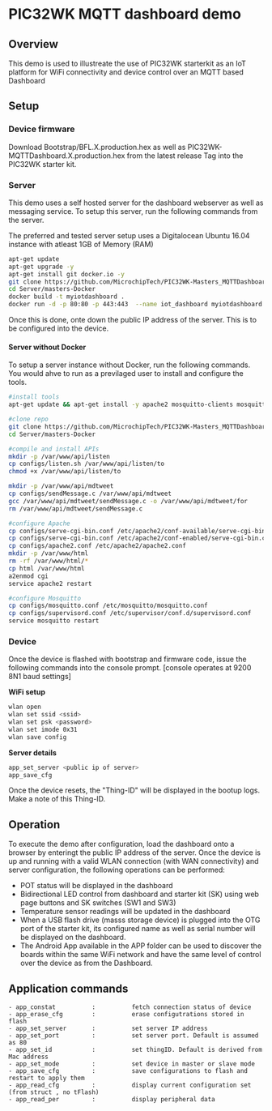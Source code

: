 # PIC32WK MQTT dashboard demo

## Overview

This demo is used to illustreate the use of PIC32WK starterkit as an IoT platform for WiFi connectivity and device control over an MQTT based Dashboard

## Setup

### Device firmware

Download Bootstrap/BFL.X.production.hex as well as PIC32WK-MQTTDashboard.X.production.hex from the latest release Tag into the PIC32WK starter kit.

### Server

This demo uses a self hosted server for the dashboard webserver as well as messaging service. To setup this server, run the following commands from the server.

The preferred and tested server setup uses a Digitalocean Ubuntu 16.04 instance with atleast 1GB of Memory (RAM)

```bash
apt-get update
apt-get upgrade -y
apt-get install git docker.io -y
git clone https://github.com/MicrochipTech/PIC32WK-Masters_MQTTDashboard.git
cd Server/masters-Docker
docker build -t myiotdashboard .
docker run -d -p 80:80 -p 443:443  --name iot_dashboard myiotdashboard
```

Once this is done, onte down the public IP address of the server. This is to be configured into the device.

#### Server without Docker

To setup a server instance without Docker, run the following commands. You would ahve to run as a previlaged user to install and configure the tools.

```bash
#install tools
apt-get update && apt-get install -y apache2 mosquitto-clients mosquitto build-essential git 

#clone repo
git clone https://github.com/MicrochipTech/PIC32WK-Masters_MQTTDashboard.git
cd Server/masters-Docker

#compile and install APIs
mkdir -p /var/www/api/listen
cp configs/listen.sh /var/www/api/listen/to
chmod +x /var/www/api/listen/to

mkdir -p /var/www/api/mdtweet
cp configs/sendMessage.c /var/www/api/mdtweet
gcc /var/www/api/mdtweet/sendMessage.c -o /var/www/api/mdtweet/for
rm /var/www/api/mdtweet/sendMessage.c

#configure Apache
cp configs/serve-cgi-bin.conf /etc/apache2/conf-available/serve-cgi-bin.conf
cp configs/serve-cgi-bin.conf /etc/apache2/conf-enabled/serve-cgi-bin.conf
cp configs/apache2.conf /etc/apache2/apache2.conf
mkdir -p /var/www/html
rm -rf /var/www/html/*
cp html /var/www/html 
a2enmod cgi
service apache2 restart

#configure Mosquitto
cp configs/mosquitto.conf /etc/mosquitto/mosquitto.conf
cp configs/supervisord.conf /etc/supervisor/conf.d/supervisord.conf
service mosquitto restart
```

### Device

Once the device is flashed with bootstrap and firmware code, issue the following commands into the console prompt. [console operates at 9200 8N1 baud settings]

**WiFi setup**

```bash
wlan open
wlan set ssid <ssid>
wlan set psk <password>
wlan set imode 0x31
wlan save config
```

**Server details**

```bash
app_set_server <public ip of server>
app_save_cfg
```

Once the device resets, the "Thing-ID" will be displayed in the bootup logs. Make a note of this Thing-ID.

## Operation

To execute the demo after configuration, load the dashboard onto a browser by enteringt the public IP address of the server. Once the device is up and running with a valid WLAN connection (with WAN connectivity) and server configuration, the following operations can be performed:

- POT status will be displayed in the dashboard
- Bidirectional LED control from dashboard and starter kit (SK) using web page buttons and SK switches (SW1 and SW3)
- Temperature sensor readings will be updated in the dashboard
- When a USB flash drive (masss storage device) is plugged into the OTG port of the starter kit, its configured name as well as serial number will be displayed on the dashboard.
- The Android App available in the APP folder can be used to discover the boards within the same WiFi network and have the same level of control over the device as from the Dashboard.

## Application commands

```
- app_constat          :          fetch connection status of device
- app_erase_cfg        :          erase configutrations stored in flash
- app_set_server       :          set server IP address
- app_set_port         :          set server port. Default is assumed as 80
- app_set_id           :          set thingID. Default is derived from Mac address
- app_set_mode         :          set device in master or slave mode
- app_save_cfg         :          save configurations to flash and restart to apply them
- app_read_cfg         :          display current configuration set (from struct , no tFlash)
- app_read_per         :          display peripheral data
```
